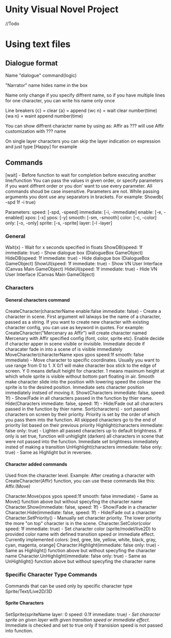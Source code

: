 # Unity Visual Novel Project
//Todo 

# Using text files

## Dialogue format

Name "dialogue" command(logic)

"Narrator" name hides name in the box

Name only change if you specify diffrent name, so if you have multiple lines for one character, you can write his name only once

Line breakers
{c}	= clear
{a}	= append
{wc n}	= wait clear number(time)
{wa n}	= waint append number(time)

You can show diffrent character name by using as:
Affir as ??? will use Affir customization with ??? name

On single layer characters you can skip the layer indication on expression and just type [Happy] for example

## Commands
[wait] - Before function to wait for completion before executing another line/function
You can pass the values in given order, or specify parameters if you want diffrent order or you don' want to use every parameter.
All commands shoud be case insensitive. Parameters are not.
While passing arguments you dont use any separators in brackets. For example:
Showdb( -spd 1f -i true)


Parameters:
speed:		[-spd, -speed]
immediate:	[-i, -immediate]
enable:		[-e, -enabled]
xpos:		[-x]
ypos:		[-y]
smooth:		[-sm, -smooth]
color:		[-c, -color]
only:		[-o, -only]
sprite:		[-s, -sprite]
layer:		[-l -layer]

### General
Wait(x) - Wait for x seconds specified in floats
ShowDB(speed: 1f immediate: true) - Show dialogue box (DialogueBox GameObject)
HideDB(speed: 1f immediate: true) - Hide dialogue box (DialogueBox GameObject)
ShowUI(speed: 1f immediate: true) - Show VN User Interface (Canvas Main GameObject)
HideUI(speed: 1f immediate: true) - Hide VN User Interface (Canvas Main GameObject)

### Characters
#### General characters command
CreateCharacter(characterName enable:false immediate: false) - Create a character in scene. 
		First argument wil lalways be the name of a character, passed as a string. If you want 
		to create new character with existing character config, you can use as keyword in quotes.
		For example: CreateCharacter("Mercenary as Affir") will create character named Mercenary
		with Affir specified config (font, color, sprite etc). Enable decide if character apper
		in scene visible or invisible. Immediate decide if characater fade in into a scene of is
		visible immediately
MoveCharacter(characterName xpos ypos speed:1f smooth: false immediate) - Move character to specific coordinates.
		Usually you want to use range from 0 to 1. X 0/1 will make character box stick to the edge of
		screen. Y 0 means default height for character. 1 means maximum height at which whole sprite 
		is visible without bottom part floating in air. Smooth make character slide into the position
		with lowering speed the coleser the sprite is to the desired position. Immediate sets character
		position immediately instsed of moving it.
Show(Characters immediate: false, speed: 1f) - Show/Fade in all characters passed in the function by thier name.
Hide(Characters immediate: false, speed: 1f) - Hide/Fade out all characters passed in the function by thier name.
Sort(characters) - sort passed characters on screen by their priority. Priority is set by the order of 
		which you pass them into the function. All skipped characters go to the end of priority list 
		based on their previous priority
Highlight(characters immediate: false only: true) - Lighten all passed characters up to default brightness. 
		If only is set true, function will unhiglight (darken) all characters in scene that were not passed
		into the function. Immediate set brightness immediately insted of making a transition
UnHighlight(characters immediate: false only: true) - Same as Highlight but in reversee.

#### Character added commands
Used from the character level. Example: 
After creating a character with CreateCharacter(Affir) function, you can use these commands like this:
Affir.(Move)

Character.Move(xpos ypos speed:1f smooth: false immediate) - Same as Move() function above but without specyfing
		the character name
Character.Show(immediate: false, speed: 1f) - Show/Fade in a character
Character.Hide(immediate: false, speed: 1f) - Hide/Fade out a character
Character.SetPriority() - Manually set character priority. The lower priority the more "on top" character is
		in the scene.
Character.SetColor(color speed: 1f immediate: true) - Set character color (sprite/model/live2D) to provided color name with
		defined transition speed or immediate effect. Currently implemented colors: [red, gree, ble, yellow, white,
		black, gray, cyan, magenta, orange]
Character.Highlight(immediate: false only: true) - Same as Highlight() function above but without specyfing
		the character name
Character.UnHighlight(immediate: false only: true) - Same as UnHighlight() function above but without specyfing
		the character name
### Specific Character Type Commands
Commands that can be used only by specific character type Sprite/Text/Live2D/3D
#### Sprite Characters
SetSprite(spriteName layer: 0 speed: 0.1f immediate: true<sup>*</sup>) - Set character sprite on given layer with
		given transition speed or immediate effect.
		<sup>*</sup> Immediate is checked and set to true only if transision speed is not passed into function. 